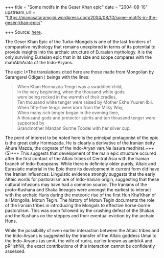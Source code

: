 +++
title = "Some motifs in the Geser Khan epic"
date = "2004-08-10"
upstream_url = "https://manasataramgini.wordpress.com/2004/08/10/some-motifs-in-the-geser-khan-epic/"

+++
Source: [here](https://manasataramgini.wordpress.com/2004/08/10/some-motifs-in-the-geser-khan-epic/).

The Geser Khan Epic of the Turko-Mongols is one of the last frontiers of comparative mythology that remains unexplored in terms of its potential to provide insights into the archaic structure of Eurasian mythology. It is the only surviving Eurasian epic that in its size and scope compares with the mahAbhArata of the Indo-Aryans.

The epic (\*The translations cited here are those made from Mongolian by Sarangerel Odigan
) beings with the lines:  
  
> When Khan Hormazda Tengri was a swaddled child,   
> In the very beginning, when the thousand white gods  
> were being rocked in the warmth of their cradles,  
> Ten thousand white tenger were raised by Mother Ekhe Yuuren Ibii.  
> When fifty-five tengri were born from the Milky Way,  
> When many rich tenger began in the evening time,  
> A thousand gods and protector spirits and ten thousand tenger were
supported by  
> Grandmother Manzan Gurme Toodei with her silver cup.  
  
The point of interest to be noted here is the principal protagonist of the epic is the great deity Hormazada. He is clearly a derivative of the Iranian deity Ahura Mazda, the cognate of the Indo-Aryan varuNa (asura medhira).+++(5)+++ This suggests that development of the main epic structure occured after the first contact of the Altaic tribes of Central Asia with the Iranian branch of Indo-Europeans. While there is definitely older purely, Altaic and Eurasiatic material in the Epic there its development in current form did have the Iranian influences. Linguistic evidence strongly suggests that the early Altaic words for pastoralism are of Indo-Iranian origin, suggesting that these cultural infusions may have had a common source. The Iranians of the proto-Kushana and Shaka lineages were amongst the earliest to interact with the archaic Huns during the meteoric rise of the first Hun Kha’Khan of all Mongolia, Motun Tegin. The history of Motun Tegin documents the role of the Iranian tribes in introducing the Mongols to effective horse-borne pastoralism. This was soon followed by the crushing defeat of the Shakas and the Kushans on the steppes and their eventual eviction by the archaic Huns.

While the possibility of even earlier interaction between the Altaic tribes and the Indo-Aryans is suggested by the transfer of the Altaic goddess Umai to the Indo-Aryans (as umA, the wife of rudra, earlier known as ambikA and pR^ishNi), the exact contributions of this interaction cannot be confidently assessed.


